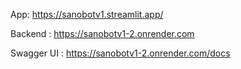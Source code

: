 App: https://sanobotv1.streamlit.app/

Backend : https://sanobotv1-2.onrender.com

Swagger UI : https://sanobotv1-2.onrender.com/docs
